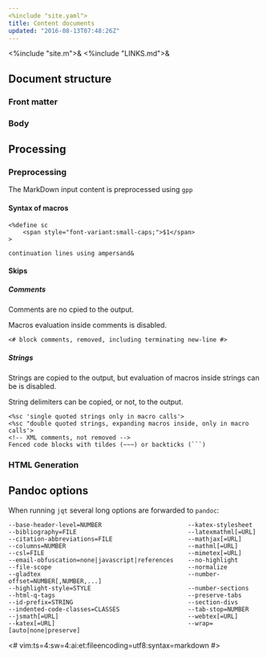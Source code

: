 ```yaml
---
<%include "site.yaml">
title: Content documents
updated: "2016-08-13T07:48:26Z"
---
```

<%include "site.m">&
<%include "LINKS.md">&

## Document structure

### Front matter

### Body

## Processing

### Preprocessing

The MarkDown input content is preprocessed using `gpp`

#### Syntax of macros

```
<%define sc
    <span style="font-variant:small-caps;">$1</span>
>
```

```
continuation lines using ampersand&
```

#### Skips

##### Comments

Comments are no cpied to the output.

Macros evaluation inside comments is disabled.

```
<# block comments, removed, including terminating new-line #>
```

##### Strings

Strings are copied to the output, but evaluation of macros inside strings can
be is disabled.

String delimiters can be copied, or not, to the output.

```
<%sc 'single quoted strings only in macro calls'>
<%sc "double quoted strings, expanding macros inside, only in macro calls'>
<!-- XML comments, not removed -->
Fenced code blocks with tildes (~~~) or backticks (```)
```

### HTML Generation

## Pandoc options

When running `jqt` several long options are forwarded to `pandoc`:

```
--base-header-level=NUMBER                        --katex-stylesheet
--bibliography=FILE                               --latexmathml[=URL]
--citation-abbreviations=FILE                     --mathjax[=URL]
--columns=NUMBER                                  --mathml[=URL]
--csl=FILE                                        --mimetex[=URL]
--email-obfuscation=none|javascript|references    --no-highlight
--file-scope                                      --normalize
--gladtex                                         --number-offset=NUMBER[,NUMBER,...]
--highlight-style=STYLE                           --number-sections
--html-q-tags                                     --preserve-tabs
--id-prefix=STRING                                --section-divs
--indented-code-classes=CLASSES                   --tab-stop=NUMBER
--jsmath[=URL]                                    --webtex[=URL]
--katex[=URL]                                     --wrap=[auto|none|preserve]
```

<#
vim:ts=4:sw=4:ai:et:fileencoding=utf8:syntax=markdown
#>
